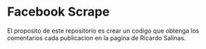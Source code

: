 # Facebook Scrape

El proposito de este repositorio es crear un codigo que obtenga los comentarios cada publicacion en la pagina de Ricardo Salinas.
